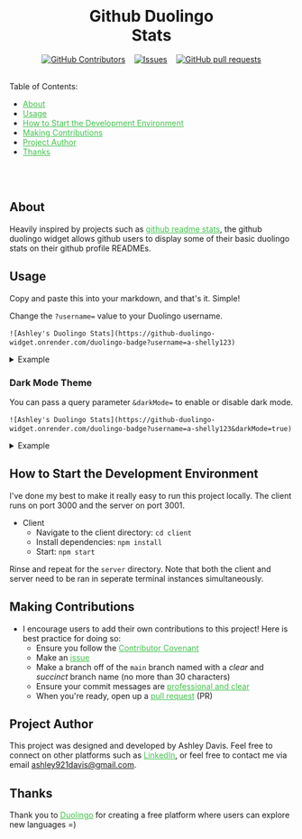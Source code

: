 <h1 style="width: 50%; margin: auto; text-align: center;"> Github Duolingo Stats</h1>
<br />
<div style="display: flex; justify-content: center; gap: 1rem;">
<a href="https://github.com/ashleytdavis/github-duolingo-widget/graphs/contributors">
      <img alt="GitHub Contributors" src="https://img.shields.io/github/contributors/ashleytdavis/github-duolingo-widget?color=32a83c">
</a>
<a href="https://github.com/ashleytdavis/github-duolingo-widget/issues">
      <img alt="Issues" src="https://img.shields.io/github/issues/ashleytdavis/github-duolingo-widget?color=32a83c">
</a>
<a href="https://github.com/ashleytdavis/github-duolingo-widget/pulls">
      <img alt="GitHub pull requests" src="https://img.shields.io/github/issues-pr/ashleytdavis/github-duolingo-widget?color=32a83c">
</a>
</div>
<br />

Table of Contents:
- <a href="#about" style="color:rgb(65, 194, 76);">About</a>
- <a href="#usage" style="color: rgb(65, 194, 76);;">Usage</a>
- <a href="#how-to-start-the-development-environment" style="color: rgb(65, 194, 76);">How to Start the Development Environment</a>
- <a href="#making-contributions" style="color: rgb(65, 194, 76);">Making Contributions</a>
- <a href="#project-author" style="color: rgb(65, 194, 76);">Project Author</a>
- <a href="#thanks" style="color:rgb(65, 194, 76);">Thanks</a>
<br />
<br />

## About
Heavily inspired by projects such as <a href="https://github.com/anuraghazra/github-readme-stats" style="color:rgb(65, 194, 76);">github readme stats</a>, the github duolingo widget allows github users to display some of their basic duolingo stats on their github profile READMEs.

## Usage
Copy and paste this into your markdown, and that's it. Simple!

Change the `?username=` value to your Duolingo username.
```
![Ashley's Duolingo Stats](https://github-duolingo-widget.onrender.com/duolingo-badge?username=a-shelly123)
```
<details> 
    <summary>Example </summary>
    <img src="duolingo-badge.svg" alt="light mode duo badge" />
</details>


### Dark Mode Theme
You can pass a query parameter `&darkMode=` to enable or disable dark mode.
```
![Ashley's Duolingo Stats](https://github-duolingo-widget.onrender.com/duolingo-badge?username=a-shelly123&darkMode=true)
```
<details> 
    <summary>Example </summary>
    <img src="duolingo-badge-darkmode.svg" alt="light mode duo badge" />
</details>


## How to Start the Development Environment
I've done my best to make it really easy to run this project locally. The client runs on port 3000 and the server on port 3001.
- Client
    - Navigate to the client directory: `cd client`
    - Install dependencies: `npm install`
    - Start: `npm start`

Rinse and repeat for the `server` directory. Note that both the client and server need to be ran in seperate terminal instances simultaneously.

## Making Contributions
- I encourage users to add their own contributions to this project! Here is best practice for doing so:
    - Ensure you follow the <a href="/ContributorCovenant.md" style="color: rgb(65, 194, 76);">Contributor Covenant</a>
    - Make an <a href="https://github.com/ashleytdavis/github-duolingo-stats/issues" style="color: rgb(65, 194, 76);">issue</a>
    - Make a branch off of the `main` branch named with a _clear_ and _succinct_ branch name (no more than 30 characters)
    - Ensure your commit messages are <a href="https://www.freecodecamp.org/news/how-to-write-better-git-commit-messages/#https://www.freecodecamp.org/news/how-to-write-better-git-commit-messages/#heading-5-steps-to-write-better-commit-messages:~:text=5%20Steps%20to%20Write%20Better%20Commit%20Messages" style="color:rgb(65, 194, 76);">professional and clear</a>
    - When you're ready, open up a <a href="https://github.com/jekhi5/NorthStar/pull" style="color: rgb(65, 194, 76);">pull request</a> (PR)

## Project Author
This project was designed and developed by Ashley Davis. Feel free to connect on other platforms such as <a href="https://www.linkedin.com/in/ashleytdavis/" style="color:rgb(65, 194, 76);">LinkedIn</a>, or feel free to contact me via email ashley921davis@gmail.com.

## Thanks
Thank you to <a href="https://www.duolingo.com/" style="color:rgb(65, 194, 76);">Duolingo</a> for creating a free platform where users can explore new languages =)
